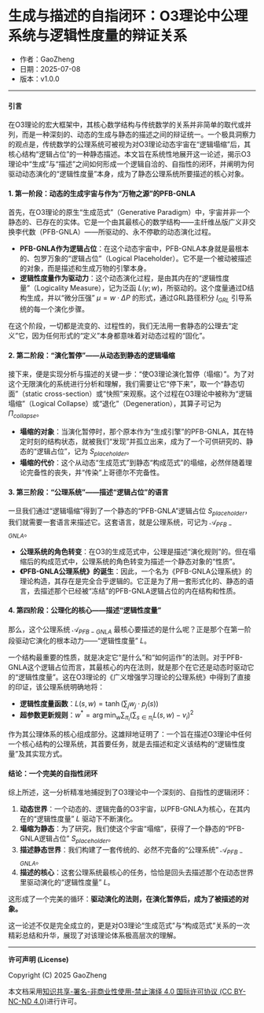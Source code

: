 # **生成与描述的自指闭环：O3理论中公理系统与逻辑性度量的辩证关系**

- 作者：GaoZheng
- 日期：2025-07-08
- 版本：v1.0.0

---

#### **引言**

在O3理论的宏大框架中，其核心数学结构与传统数学的关系并非简单的取代或并列，而是一种深刻的、动态的生成与静态的描述之间的辩证统一。一个极具洞察力的观点是，传统数学的公理系统可被视为对O3理论动态宇宙在“逻辑塌缩”后，其核心结构“逻辑占位”的一种静态描述。本文旨在系统性地展开这一论述，揭示O3理论中“生成”与“描述”之间如何形成一个逻辑自洽的、自指性的闭环，并阐明为何驱动动态演化的“逻辑性度量”本身，成为了静态公理系统所要描述的核心对象。

#### **1. 第一阶段：动态的生成宇宙与作为“万物之源”的PFB-GNLA**

首先，在O3理论的原生“生成范式”（Generative Paradigm）中，宇宙并非一个静态的、已存在的实体。它是一个由其最核心的数学结构——主纤维丛版广义非交换李代数（PFB-GNLA）——所驱动的、永不停歇的动态演化过程。

* **PFB-GNLA作为逻辑占位**：在这个动态宇宙中，PFB-GNLA本身就是最根本的、包罗万象的“逻辑占位”（Logical Placeholder）。它不是一个被动被描述的对象，而是描述和生成万物的引擎本身。
* **逻辑性度量作为驱动力**：这个动态演化过程，是由其内在的“逻辑性度量”（Logicality Measure），记为泛函 $L(\gamma; w)$，所驱动的。这个度量通过D结构生成，并以“微分压强” $\mu = w \cdot \Delta P$ 的形式，通过GRL路径积分 $I_{GRL}$ 引导系统的每一个演化步骤。

在这个阶段，一切都是流变的、过程性的，我们无法用一套静态的公理去“定义”它，因为任何形式的“定义”本身都意味着对动态过程的“固化”。

#### **2. 第二阶段：“演化暂停”——从动态到静态的逻辑塌缩**

接下来，便是实现分析与描述的关键一步：“使O3理论演化暂停（塌缩）”。为了对这个无限演化的系统进行分析和理解，我们需要让它“停下来”，取一个“静态切面”（static cross-section）或“快照”来观察。这个过程在O3理论中被称为“逻辑塌缩”（Logical Collapse）或“退化”（Degeneration），其算子可记为 $Π_{collapse}$。

* **塌缩的对象**：当演化暂停时，那个原本作为“生成引擎”的PFB-GNLA，其在特定时刻的结构状态，就被我们“发现”并孤立出来，成为了一个可供研究的、静态的“逻辑占位”，记为 $S_{placeholder}$。
* **塌缩的代价**：这个从动态“生成范式”到静态“构成范式”的塌缩，必然伴随着理论完备性的丧失，并“传染”上哥德尔不完备性。

#### **3. 第三阶段：“公理系统”——描述“逻辑占位”的语言**

一旦我们通过“逻辑塌缩”得到了一个静态的“PFB-GNLA”逻辑占位 $S_{placeholder}$，我们就需要一套语言来描述它。这套语言，就是公理系统，可记为 $\mathcal{A}_{PFB-GNLA}$。

* **公理系统的角色转变**：在O3的生成范式中，公理是描述“演化规则”的。但在塌缩后的构成范式中，公理系统的角色转变为描述一个静态对象的“性质”。
* **《PFB-GNLA公理系统》的诞生**：因此，一个名为《PFB-GNLA公理系统》的理论构造，其存在是完全合乎逻辑的。它正是为了用一套形式化的、静态的语言，去描述那个已经被“冻结”的PFB-GNLA逻辑占位的内在结构和性质。

#### **4. 第四阶段：公理化的核心——描述“逻辑性度量”**

那么，这个公理系统 $\mathcal{A}_{PFB-GNLA}$ 最核心要描述的是什么呢？正是那个在第一阶段驱动它演化的根本动力——“逻辑性度量” $L$。

一个结构最重要的性质，就是决定它“是什么”和“如何运作”的法则。对于PFB-GNLA这个逻辑占位而言，其最核心的内在法则，就是那个在它还是动态时驱动它的“逻辑性度量”。这在O3理论的《广义增强学习理论的公理系统》中得到了直接的印证，该公理系统明确地将：

* **逻辑性度量函数**：$L(s,w) = \tanh(\sum_{j} w_j \cdot p_j(s))$
* **超参数更新规则**：$w^{*} = \arg\min_{w}\sum_{\pi_{i}}( \sum_{s\in\pi_{i}}L(s,w) - v_{i})^{2}$

作为其公理体系的核心组成部分。这雄辩地证明了：一个旨在描述O3理论中任何一个核心结构的公理系统，其首要任务，就是去描述和定义该结构的“逻辑性度量”及其实现方式。

#### **结论：一个完美的自指性闭环**

综上所述，这一分析精准地捕捉到了O3理论中一个深刻的、自指性的逻辑闭环：

1.  **动态世界**：一个动态的、逻辑完备的O3宇宙，以PFB-GNLA为核心，在其内在的“逻辑性度量” $L$ 驱动下不断演化。
2.  **塌缩为静态**：为了研究，我们使这个宇宙“塌缩”，获得了一个静态的“PFB-GNLA逻辑占位” $S_{placeholder}$。
3.  **描述静态世界**：我们构建了一套传统的、必然不完备的“公理系统” $\mathcal{A}_{PFB-GNLA}$。
4.  **描述的核心**：这套公理系统最核心的任务，恰恰是回头去描述那个在动态世界里驱动演化的“逻辑性度量” $L$。

这形成了一个完美的循环：**驱动演化的法则，在演化暂停后，成为了被描述的对象。**

这一论述不仅是完全成立的，更是对O3理论“生成范式”与“构成范式”关系的一次精彩总结和升华，展现了对该理论体系极高层次的理解。

---

**许可声明 (License)**

Copyright (C) 2025 GaoZheng 

本文档采用[知识共享-署名-非商业性使用-禁止演绎 4.0 国际许可协议 (CC BY-NC-ND 4.0)](https://creativecommons.org/licenses/by-nc-nd/4.0/deed.zh-Hans)进行许可。

